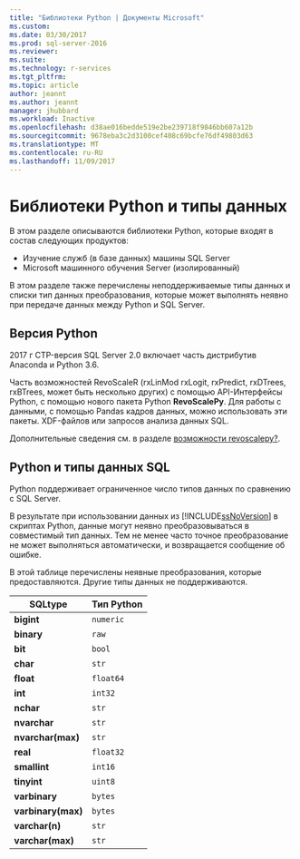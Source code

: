 ```yaml
---
title: "Библиотеки Python | Документы Microsoft"
ms.custom: 
ms.date: 03/30/2017
ms.prod: sql-server-2016
ms.reviewer: 
ms.suite: 
ms.technology: r-services
ms.tgt_pltfrm: 
ms.topic: article
author: jeannt
ms.author: jeannt
manager: jhubbard
ms.workload: Inactive
ms.openlocfilehash: d38ae016bedde519e2be239718f9846bb607a12b
ms.sourcegitcommit: 9678eba3c2d3100cef408c69bcfe76df49803d63
ms.translationtype: MT
ms.contentlocale: ru-RU
ms.lasthandoff: 11/09/2017
---
```

# <a name="python-libraries-and-data-types"></a>Библиотеки Python и типы данных

В этом разделе описываются библиотеки Python, которые входят в состав следующих продуктов:

+ Изучение служб (в базе данных) машины SQL Server
+ Microsoft машинного обучения Server (изолированный)

В этом разделе также перечислены неподдерживаемые типы данных и списки тип данных преобразования, которые может выполнять неявно при передаче данных между Python и SQL Server.

## <a name="python-version"></a>Версия Python

2017 г CTP-версия SQL Server 2.0 включает часть дистрибутив Anaconda и Python 3.6.

Часть возможностей RevoScaleR (rxLinMod rxLogit, rxPredict, rxDTrees, rxBTrees, может быть несколько других) с помощью API-Интерфейсы Python, с помощью нового пакета Python **RevoScalePy**. Для работы с данными, с помощью Pandas кадров данных, можно использовать эти пакеты. XDF-файлов или запросов анализа данных SQL.

Дополнительные сведения см. в разделе [возможности revoscalepy?](what-is-revoscalepy.md).

## <a name="python-and-sql-data-types"></a>Python и типы данных SQL

Python поддерживает ограниченное число типов данных по сравнению с SQL Server.

В результате при использовании данных из [!INCLUDE[ssNoVersion](../../includes/ssnoversion-md.md)] в скриптах Python, данные могут неявно преобразовываться в совместимый тип данных. Тем не менее часто точное преобразование не может выполняться автоматически, и возвращается сообщение об ошибке.

В этой таблице перечислены неявные преобразования, которые предоставляются. Другие типы данных не поддерживаются.

|SQLtype|Тип Python|
|-|-|
|**bigint**|`numeric`|
|**binary**|`raw`|
|**bit**|`bool`|
|**char**|`str`|
|**float**|`float64`|
|**int**|`int32`|
|**nchar**|`str`|
|**nvarchar**|`str`|
|**nvarchar(max)**|`str`|
|**real**|`float32`|
|**smallint**|`int16`|
|**tinyint**|`uint8`|
|**varbinary**|`bytes`|
|**varbinary(max)**|`bytes`|
|**varchar(n)**|`str`|
|**varchar(max)**|`str`|



